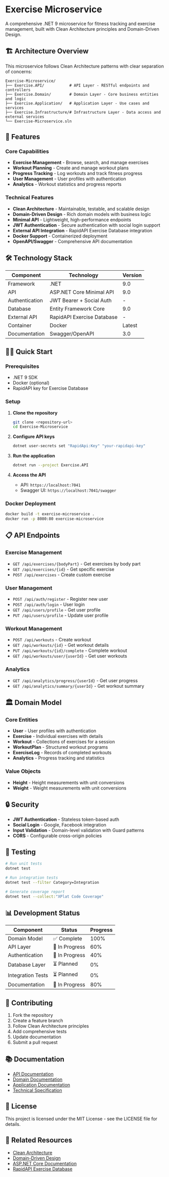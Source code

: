 ﻿# Exercise Microservice

A comprehensive .NET 9 microservice for fitness tracking and exercise management, built with Clean Architecture principles and Domain-Driven Design.

## 🏗️ Architecture Overview

This microservice follows Clean Architecture patterns with clear separation of concerns:

```text
Exercise-Microservice/
├── Exercise.API/           # API Layer - RESTful endpoints and controllers
├── Exercise.Domain/        # Domain Layer - Core business entities and logic
├── Exercise.Application/   # Application Layer - Use cases and services
├── Exercise.Infrastructure/# Infrastructure Layer - Data access and external services
└── Exercise-Microservice.sln
```

## 🚀 Features

### Core Capabilities

- **Exercise Management** - Browse, search, and manage exercises
- **Workout Planning** - Create and manage workout plans
- **Progress Tracking** - Log workouts and track fitness progress
- **User Management** - User profiles with authentication
- **Analytics** - Workout statistics and progress reports

### Technical Features

- **Clean Architecture** - Maintainable, testable, and scalable design
- **Domain-Driven Design** - Rich domain models with business logic
- **Minimal API** - Lightweight, high-performance endpoints
- **JWT Authentication** - Secure authentication with social login support
- **External API Integration** - RapidAPI Exercise Database integration
- **Docker Support** - Containerized deployment
- **OpenAPI/Swagger** - Comprehensive API documentation

## 🛠️ Technology Stack

| Component | Technology | Version |
|-----------|------------|---------|
| Framework | .NET | 9.0 |
| API | ASP.NET Core Minimal API | 9.0 |
| Authentication | JWT Bearer + Social Auth | - |
| Database | Entity Framework Core | 9.0 |
| External API | RapidAPI Exercise Database | - |
| Container | Docker | Latest |
| Documentation | Swagger/OpenAPI | 3.0 |

## 🏃‍♂️ Quick Start

### Prerequisites

- .NET 9 SDK
- Docker (optional)
- RapidAPI key for Exercise Database

### Setup

1. **Clone the repository**

   ```bash
   git clone <repository-url>
   cd Exercise-Microservice
   ```

2. **Configure API keys**

   ```bash
   dotnet user-secrets set "RapidApi:Key" "your-rapidapi-key"
   ```

3. **Run the application**

   ```bash
   dotnet run --project Exercise.API
   ```

4. **Access the API**
   - API: `https://localhost:7041`
   - Swagger UI: `https://localhost:7041/swagger`

### Docker Deployment

```bash
docker build -t exercise-microservice .
docker run -p 8080:80 exercise-microservice
```

## 📋 API Endpoints

### Exercise Management

- `GET /api/exercises/{bodyPart}` - Get exercises by body part
- `GET /api/exercises/{id}` - Get specific exercise
- `POST /api/exercises` - Create custom exercise

### User Management

- `POST /api/auth/register` - Register new user
- `POST /api/auth/login` - User login
- `GET /api/users/profile` - Get user profile
- `PUT /api/users/profile` - Update user profile

### Workout Management

- `POST /api/workouts` - Create workout
- `GET /api/workouts/{id}` - Get workout details
- `PUT /api/workouts/{id}/complete` - Complete workout
- `GET /api/workouts/user/{userId}` - Get user workouts

### Analytics

- `GET /api/analytics/progress/{userId}` - Get user progress
- `GET /api/analytics/summary/{userId}` - Get workout summary

## 🏛️ Domain Model

### Core Entities

- **User** - User profiles with authentication
- **Exercise** - Individual exercises with details
- **Workout** - Collections of exercises for a session
- **WorkoutPlan** - Structured workout programs
- **ExerciseLog** - Records of completed workouts
- **Analytics** - Progress tracking and statistics

### Value Objects

- **Height** - Height measurements with unit conversions
- **Weight** - Weight measurements with unit conversions

## 🔒 Security

- **JWT Authentication** - Stateless token-based auth
- **Social Login** - Google, Facebook integration
- **Input Validation** - Domain-level validation with Guard patterns
- **CORS** - Configurable cross-origin policies

## 🧪 Testing

```bash
# Run unit tests
dotnet test

# Run integration tests
dotnet test --filter Category=Integration

# Generate coverage report
dotnet test --collect:"XPlat Code Coverage"
```

## 📊 Development Status

| Component | Status | Progress |
|-----------|--------|----------|
| Domain Model | ✅ Complete | 100% |
| API Layer | 🔄 In Progress | 60% |
| Authentication | 🔄 In Progress | 40% |
| Database Layer | ⏳ Planned | 0% |
| Integration Tests | ⏳ Planned | 0% |
| Documentation | 🔄 In Progress | 80% |

## 🤝 Contributing

1. Fork the repository
2. Create a feature branch
3. Follow Clean Architecture principles
4. Add comprehensive tests
5. Update documentation
6. Submit a pull request

## 📚 Documentation

- [API Documentation](./Exercise.API/README.md)
- [Domain Documentation](./Exercise.Domain/README.md)
- [Application Documentation](./Exercise.Application/README.md)
- [Technical Specification](./docs/Technical-Specification.md)

## 📄 License

This project is licensed under the MIT License - see the LICENSE file for details.

## 🔗 Related Resources

- [Clean Architecture](https://blog.cleancoder.com/uncle-bob/2012/08/13/the-clean-architecture.html)
- [Domain-Driven Design](https://martinfowler.com/bliki/DomainDrivenDesign.html)
- [ASP.NET Core Documentation](https://docs.microsoft.com/en-us/aspnet/core/)
- [RapidAPI Exercise Database](https://rapidapi.com/justin-WFnsXH_t6/api/exercisedb)
 
 
